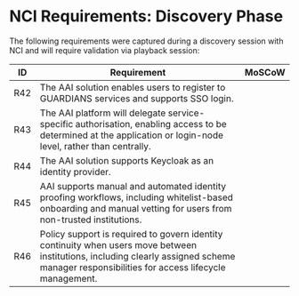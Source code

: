 # NCI Requirements: Discovery Phase

The following requirements were captured during a discovery session with NCI and will require validation via playback session:

| ID   | Requirement | MoSCoW |
|------|--------------------------|-----------------|
| R42  | The AAI solution enables users to register to GUARDIANS services and supports SSO login. |  |
| R43  | The AAI platform will delegate service-specific authorisation, enabling access to be determined at the application or login-node level, rather than centrally. |  |
| R44  | The AAI solution supports Keycloak as an identity provider. |  |
| R45  | AAI supports manual and automated identity proofing workflows, including whitelist-based onboarding and manual vetting for users from non-trusted institutions. |  |
| R46  | Policy support is required to govern identity continuity when users move between institutions, including clearly assigned scheme manager responsibilities for access lifecycle management. |  |
